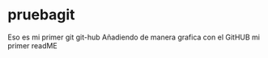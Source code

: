 # pruebagit
Eso es mi primer git git-hub
Añadiendo de manera grafica con el GitHUB mi primer readME
